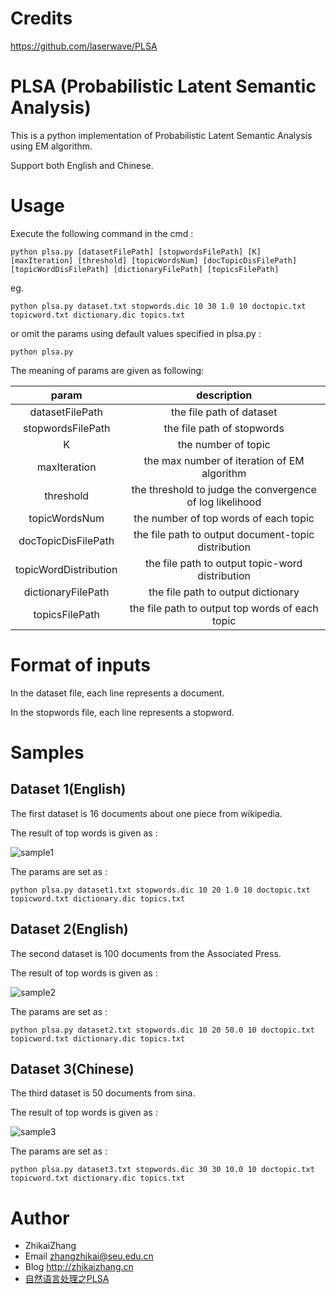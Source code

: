 # Credits
https://github.com/laserwave/PLSA

# PLSA (Probabilistic Latent Semantic Analysis) 

This is a python implementation of Probabilistic Latent Semantic Analysis using EM algorithm.

Support both English and Chinese.

# Usage

Execute the following command in the cmd :

```
python plsa.py [datasetFilePath] [stopwordsFilePath] [K] [maxIteration] [threshold] [topicWordsNum] [docTopicDisFilePath] [topicWordDisFilePath] [dictionaryFilePath] [topicsFilePath]
```

eg. 

```
python plsa.py dataset.txt stopwords.dic 10 30 1.0 10 doctopic.txt topicword.txt dictionary.dic topics.txt 
```

or omit the params using default values specified in plsa.py :

```
python plsa.py
```

The meaning of params are given as following:

|param|description|
|:---:|:---------:|
|datasetFilePath|the file path of dataset|
|stopwordsFilePath|the file path of stopwords|
|K|the number of topic|
|maxIteration|the max number of iteration of EM algorithm|
|threshold|the threshold to judge the convergence of log likelihood|
|topicWordsNum|the number of top words of each topic|
|docTopicDisFilePath|the file path to output document-topic distribution|
|topicWordDistribution|the file path to output topic-word distribution|
|dictionaryFilePath|the file path to output dictionary|
|topicsFilePath|the file path to output top words of each topic|

# Format of inputs

In the dataset file, each line represents a document.

In the stopwords file, each line represents a stopword.

# Samples

## Dataset 1(English)

The first dataset is 16 documents about one piece from wikipedia.

The result of top words is given as :

![sample1](https://github.com/laserwave/PLSA/blob/master/images/sample1.png)

The params are set as :

```
python plsa.py dataset1.txt stopwords.dic 10 20 1.0 10 doctopic.txt topicword.txt dictionary.dic topics.txt 
```

## Dataset 2(English)

The second dataset is 100 documents from the Associated Press.

The result of top words is given as :

![sample2](https://github.com/laserwave/PLSA/blob/master/images/sample2.png)

The params are set as :

```
python plsa.py dataset2.txt stopwords.dic 10 20 50.0 10 doctopic.txt topicword.txt dictionary.dic topics.txt 
```

## Dataset 3(Chinese)

The third dataset is 50 documents from sina.

The result of top words is given as :

![sample3](https://github.com/laserwave/PLSA/blob/master/images/sample3.png)

The params are set as :

```
python plsa.py dataset3.txt stopwords.dic 30 30 10.0 10 doctopic.txt topicword.txt dictionary.dic topics.txt 
```

Author
============

 * ZhikaiZhang 
 * Email <zhangzhikai@seu.edu.cn>
 * Blog <http://zhikaizhang.cn>
 * [自然语言处理之PLSA](http://zhikaizhang.cn/2016/06/17/%E8%87%AA%E7%84%B6%E8%AF%AD%E8%A8%80%E5%A4%84%E7%90%86%E4%B9%8BPLSA/)